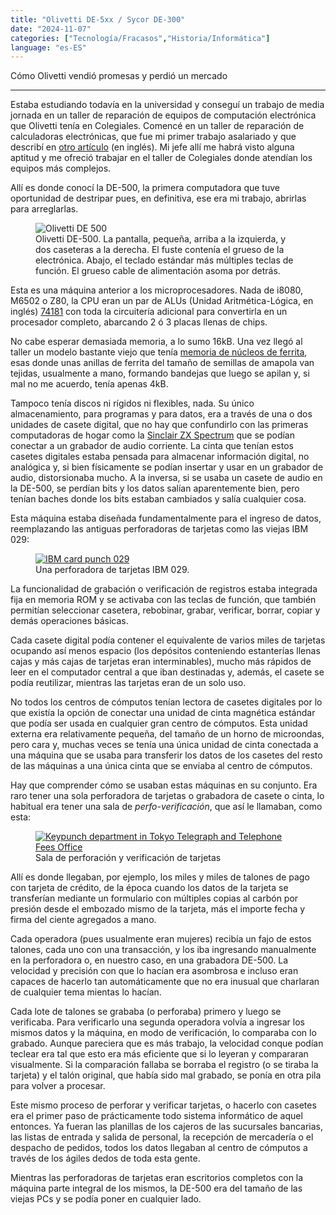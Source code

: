 ```yaml
---
title: "Olivetti DE-5xx / Sycor DE-300"
date: "2024-11-07"
categories: ["Tecnología/Fracasos","Historia/Informática"]
language: "es-ES"
---
```

Cómo Olivetti vendió promesas y perdió un mercado

---

Estaba estudiando todavía en la universidad y conseguí un trabajo de media jornada en un taller de reparación de equipos de computación electrónica que Olivetti tenía en Colegiales.  Comencé en un taller de reparación de calculadoras electrónicas, que fue mi primer trabajo asalariado y que describí en [otro artículo](2021/10/07/my-first-and-proudest-day-on-the-job.html) (en inglés). Mi jefe allí me habrá visto alguna aptitud y me ofreció trabajar en el taller de Colegiales donde atendían los equipos más complejos.  

Allí es donde conocí la DE-500, la primera computadora que tuve oportunidad de destripar pues, en definitiva, ese era mi trabajo, abrirlas para arreglarlas.

<figure>
  <img src="assets/img/Olivetti_DE-523.jpeg" alt="Olivetti DE 500" /> 
  <figcaption>Olivetti DE-500.  La pantalla, pequeña, arriba a la izquierda, y dos caseteras a la derecha.  El fuste contenía el grueso de la electrónica. Abajo, el teclado estándar más múltiples teclas de función.  El grueso cable de alimentación asoma por detrás.</figcaption>
</figure>

Esta es una máquina anterior a los microprocesadores.  Nada de i8080, M6502 o Z80, la CPU eran un par de ALUs (Unidad Aritmética-Lógica, en inglés) [74181](https://en.wikipedia.org/wiki/74181) con toda la circuitería adicional para convertirla en un procesador completo, abarcando 2 ó 3 placas llenas de chips.

No cabe esperar demasiada memoria, a lo sumo 16kB.  Una vez llegó al taller un modelo bastante viejo que tenía [memoria de núcleos de ferrita](https://es.wikipedia.org/wiki/Memoria_de_n%C3%BAcleos_magn%C3%A9ticos), esas donde unas anillas de  ferrita del tamaño de semillas de amapola van tejidas, usualmente a mano, formando bandejas que luego se apilan y, si mal no me acuerdo, tenía apenas 4kB.

Tampoco tenía discos ni rígidos ni flexibles, nada.  Su único almacenamiento, para programas y para datos, era a través de una o dos unidades de casete digital, que no hay que confundirlo con las primeras computadoras de hogar como la [Sinclair ZX Spectrum](https://es.wikipedia.org/wiki/Sinclair_ZX_Spectrum) que se podían conectar a un grabador de audio corriente.  La cinta que tenían estos casetes digitales estaba pensada para almacenar información digital, no analógica y, si bien físicamente se podían insertar y usar en un grabador de audio, distorsionaba mucho.  A la inversa, si se usaba un casete de audio en la DE-500, se perdían bits y los datos salían aparentemente bien, pero tenían baches donde los bits estaban cambiados y salía cualquier cosa.

Esta máquina estaba diseñada fundamentalmente para el ingreso de datos, reemplazando las antiguas perforadoras de tarjetas como las viejas IBM 029:

<figure>
  <a 
    title="waelder, CC BY-SA 3.0 &lt;http://creativecommons.org/licenses/by-sa/3.0/&gt;, via Wikimedia Commons" 
    href="https://commons.wikimedia.org/wiki/File:IBM_card_punch_029.JPG"
  >
    <img alt="IBM card punch 029" src="assets/img/800px-IBM_card_punch_029.jpeg">
  </a>
  <figcaption>Una perforadora de tarjetas IBM 029.</figcaption>
</figure>

La funcionalidad de grabación o verificación de registros estaba integrada fija en memoria ROM y se activaba con las teclas de función, que también permitían seleccionar casetera, rebobinar, grabar, verificar, borrar, copiar y demás operaciones básicas.

Cada casete digital podía contener el equivalente de varios miles de tarjetas ocupando así menos espacio (los depósitos conteniendo estanterías llenas cajas y más cajas de tarjetas eran interminables), mucho más rápidos de leer en el computador central a que iban destinadas y, además, el casete se podía reutilizar, mientras las tarjetas eran de un solo uso.

No todos los centros de cómputos tenían lectora de casetes digitales por lo que existía la opción de conectar una unidad de cinta magnética estándar que podía ser usada en cualquier gran centro de cómputos.  Esta unidad externa era relativamente pequeña, del tamaño de un horno de microondas, pero cara y, muchas veces se tenía una única unidad de cinta conectada a una máquina que se usaba para transferir los datos de los casetes del resto de las máquinas a una única cinta que se enviaba al centro de cómputos.

Hay que comprender cómo se usaban estas máquinas en su conjunto.  Era raro tener una sola  perforadora de tarjetas o grabadora de casete o cinta, lo habitual era tener una sala de *perfo-verificación*, que así le llamaban, como esta:

<figure>
  <a 
    title="NTT Public Corporation, Public domain, via Wikimedia Commons" 
    href="https://commons.wikimedia.org/wikiFile:Keypunch_department_in_Tokyo_Telegraph_and_Telephone_Fees_Office.jpg"
  >
    <img 
      alt="Keypunch department in Tokyo Telegraph and Telephone Fees Office" 
      src="assets/img/Keypunch_department_in_Tokyo_Telegraph_and_Telephone_Fees_Office.jpg"
    >
  </a>
  <figcaption>Sala de perforación y verificación de tarjetas</figcaption>
</figure>

Allí es donde llegaban, por ejemplo, los miles y miles de talones de pago con tarjeta de crédito, de la época cuando los datos de la tarjeta se transferían mediante un formulario con múltiples copias al carbón por presión desde el embozado mismo de la tarjeta, más el importe fecha y firma del ciente agregados a mano.

Cada operadora (pues usualmente eran mujeres) recibía un fajo de estos talones, cada uno con una transacción, y los iba ingresando manualmente en la perforadora o, en nuestro caso, en una grabadora DE-500.  La velocidad y precisión con que lo hacían era asombrosa e incluso eran capaces de hacerlo tan automáticamente que no era inusual que charlaran de cualquier tema mientas lo hacían.

Cada lote de talones se grababa (o perforaba) primero y luego se verificaba.  Para verificarlo una segunda operadora volvía a ingresar los mismos datos y la máquina, en modo de verificación, lo comparaba con lo grabado.  Aunque pareciera que es más trabajo, la velocidad conque podían teclear era tal que esto era más eficiente que si lo leyeran y compararan visualmente.  Si la comparación fallaba se borraba el registro (o se tiraba la tarjeta) y el talón original, que había sido mal grabado, se ponía en otra pila para volver a procesar.

Este mismo proceso de perforar y verificar tarjetas, o hacerlo con casetes era el primer paso de prácticamente todo sistema informático de aquel entonces.  Ya fueran las planillas de los cajeros de las sucursales bancarias, las listas de entrada y salida de personal, la recepción de mercadería o el despacho de pedidos, todos los datos llegaban al centro de cómputos a través de los ágiles dedos de toda esta gente.

Mientras las perforadoras de tarjetas eran escritorios completos con la máquina parte integral de los mismos, la DE-500 era del tamaño de las viejas PCs y se podía poner en cualquier lado.